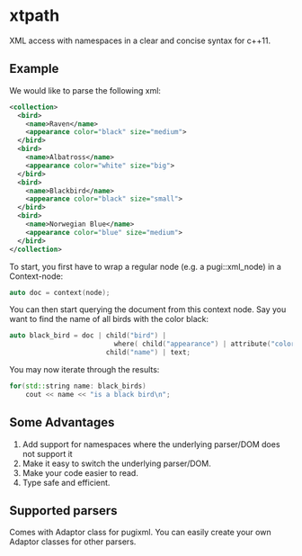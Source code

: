 xtpath
======
XML access with namespaces in a clear and concise syntax for c++11.

Example
-------
We would like to parse the following xml:
```xml
<collection>
  <bird>
    <name>Raven</name>
    <appearance color="black" size="medium">
  </bird>
  <bird>
    <name>Albatross</name>
    <appearance color="white" size="big">
  </bird>
  <bird>
    <name>Blackbird</name>
    <appearance color="black" size="small">
  </bird>
  <bird>
    <name>Norwegian Blue</name>
    <appearance color="blue" size="medium">
  </bird>
</collection>
```
To start, you first have to wrap a regular node (e.g. a pugi::xml_node) in a Context-node:
```c++
auto doc = context(node);
```
You can then start querying the document from this context node. Say you want to find the name of all birds with the color black:
```c++
auto black_bird = doc | child("bird") | 
                          where( child("appearance") | attribute("color", "black") ) |
                        child("name") | text;
```
You may now iterate through the results:
```c++
for(std::string name: black_birds)
    cout << name << "is a black bird\n";
```

Some Advantages
---------------
1. Add support for namespaces where the underlying parser/DOM does not support it
2. Make it easy to switch the underlying parser/DOM.
3. Make your code easier to read.
4. Type safe and efficient.

Supported parsers
-----------------
Comes with Adaptor class for pugixml. You can easily create your own Adaptor classes for other parsers.
